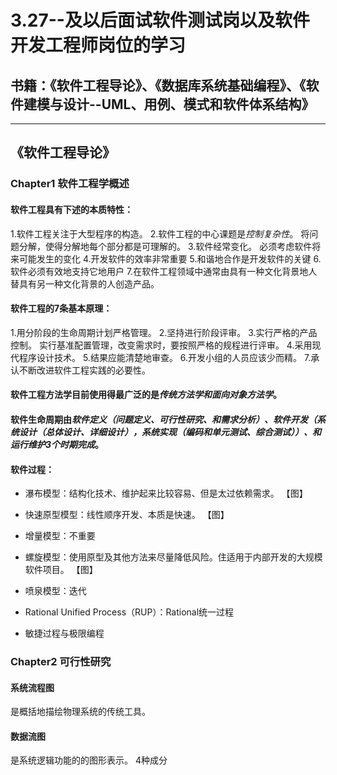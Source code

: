 # 3.27--及以后面试软件测试岗以及软件开发工程师岗位的学习
## 书籍：《软件工程导论》、《数据库系统基础编程》、《软件建模与设计--UML、用例、模式和软件体系结构》
***
## 《软件工程导论》

### Chapter1 软件工程学概述

#### 软件工程具有下述的本质特性：
1.软件工程关注于大型程序的构造。
2.软件工程的中心课题是*控制复杂性*。
将问题分解，使得分解地每个部分都是可理解的。
3.软件经常变化。
必须考虑软件将来可能发生的变化
4.开发软件的效率非常重要
5.和谐地合作是开发软件的关键
6.软件必须有效地支持它地用户
7.在软件工程领域中通常由具有一种文化背景地人替具有另一种文化背景的人创造产品。

#### 软件工程的7条基本原理：
1.用分阶段的生命周期计划严格管理。
2.坚持进行阶段评审。
3.实行严格的产品控制。
实行基准配置管理，改变需求时，要按照严格的规程进行评审。
4.采用现代程序设计技术。
5.结果应能清楚地审查。
6.开发小组的人员应该少而精。
7.承认不断改进软件工程实践的必要性。

#### 软件工程方法学目前使用得最广泛的是*传统方法学和面向对象方法学*。

#### 软件生命周期由*软件定义（问题定义、可行性研究、和需求分析）、软件开发（系统设计（总体设计、详细设计），系统实现（编码和单元测试、综合测试））、和运行维护3个时期完成*。

#### 软件过程：
+ 瀑布模型：结构化技术、维护起来比较容易、但是太过依赖需求。
【图】

+ 快速原型模型：线性顺序开发、本质是快速。
【图】

+ 增量模型：不重要

+ 螺旋模型：使用原型及其他方法来尽量降低风险。住适用于内部开发的大规模软件项目。
【图】

+ 喷泉模型：迭代

+ Rational Unified Process（RUP）：Rational统一过程

+ 敏捷过程与极限编程

### Chapter2 可行性研究

#### 系统流程图
是概括地描绘物理系统的传统工具。

#### 数据流图
是系统逻辑功能的的图形表示。
4种成分
